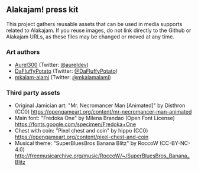 ## Alakajam! press kit

This project gathers reusable assets that can be used in media supports related to Alakajam. If you reuse images, do not link directly to the Github or Alakajam URLs, as these files may be changed or moved at any time.

### Art authors

* [Aurel300](https://github.com/Aurel300) (Twitter: [@aureldev](https://twitter.com/aureldev))
* [DaFluffyPotato](https://github.com/DaFluffyPotato) (Twitter: [@DaFluffyPotato](https://twitter.com/DaFluffyPotato))
* [mkalam-alami](https://github.com/mkalam-alami) (Twitter: [@mkalamalami](https://twitter.com/mkalamalami))

### Third party assets

* Original Jamician art: "Mr. Necromancer Man [Animated]" by Disthron (CC0) https://opengameart.org/content/mr-necromancer-man-animated
* Main font: "Fredoka One" by Milena Brandao (Open Font License) https://fonts.google.com/specimen/Fredoka+One
* Chest with coin: "Pixel chest and coin" by hippo (CC0) https://opengameart.org/content/pixel-chest-and-coin
* Musical theme: "SuperBluesBros Banana Blitz" by RoccoW (CC-BY-NC-4.0) http://freemusicarchive.org/music/RoccoW/~/SuperBluesBros_Banana_Blitz
